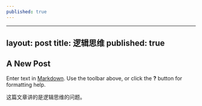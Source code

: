 ```yaml
---
published: true
---
```

---
layout: post
title: 逻辑思维
published: true
---

## A New Post

Enter text in [Markdown](http://daringfireball.net/projects/markdown/). Use the toolbar above, or click the **?** button for formatting help.


这篇文章讲的是逻辑思维的问题。
